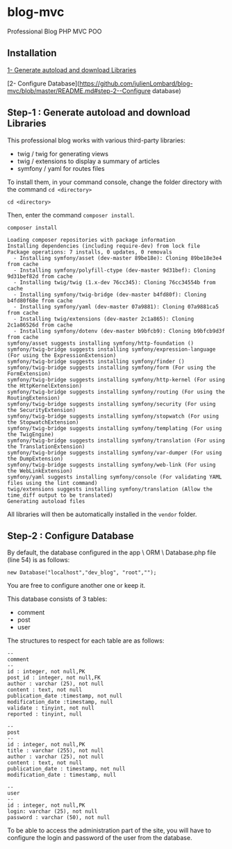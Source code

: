 # blog-mvc
Professional Blog PHP MVC POO

## Installation

[1- Generate autoload and download Libraries](https://github.com/julienLombard/blog-mvc/blob/master/README.md#step-1--generate-autoload-and-download-libraries)

[2- Configure Database](https://github.com/julienLombard/blog-mvc/blob/master/README.md#step-2--Configure database)

## Step-1 : Generate autoload and download Libraries

This professional blog works with various third-party libraries:

- twig / twig for generating views
- twig / extensions to display a summary of articles
- symfony / yaml for routes files

To install them, in your command console, change the folder directory with the command `cd <directory>` 

```
cd <directory>
```

Then, enter the command `composer install`.

```
composer install
```

```
Loading composer repositories with package information
Installing dependencies (including require-dev) from lock file
Package operations: 7 installs, 0 updates, 0 removals
  - Installing symfony/asset (dev-master 89be18e): Cloning 89be18e3e4 from cache
  - Installing symfony/polyfill-ctype (dev-master 9d31bef): Cloning 9d31bef82d from cache
  - Installing twig/twig (1.x-dev 76cc345): Cloning 76cc34554b from cache
  - Installing symfony/twig-bridge (dev-master b4fd80f): Cloning b4fd80f68e from cache
  - Installing symfony/yaml (dev-master 07a9881): Cloning 07a9881ca5 from cache
  - Installing twig/extensions (dev-master 2c1a865): Cloning 2c1a86526d from cache
  - Installing symfony/dotenv (dev-master b9bfcb9): Cloning b9bfcb9d3f from cache
symfony/asset suggests installing symfony/http-foundation ()
symfony/twig-bridge suggests installing symfony/expression-language (For using the ExpressionExtension)
symfony/twig-bridge suggests installing symfony/finder ()
symfony/twig-bridge suggests installing symfony/form (For using the FormExtension)
symfony/twig-bridge suggests installing symfony/http-kernel (For using the HttpKernelExtension)
symfony/twig-bridge suggests installing symfony/routing (For using the RoutingExtension)
symfony/twig-bridge suggests installing symfony/security (For using the SecurityExtension)
symfony/twig-bridge suggests installing symfony/stopwatch (For using the StopwatchExtension)
symfony/twig-bridge suggests installing symfony/templating (For using the TwigEngine)
symfony/twig-bridge suggests installing symfony/translation (For using the TranslationExtension)
symfony/twig-bridge suggests installing symfony/var-dumper (For using the DumpExtension)
symfony/twig-bridge suggests installing symfony/web-link (For using the WebLinkExtension)
symfony/yaml suggests installing symfony/console (For validating YAML files using the lint command)
twig/extensions suggests installing symfony/translation (Allow the time_diff output to be translated)
Generating autoload files
```

All libraries will then be automatically installed in the `vendor` folder.

## Step-2 : Configure Database

By default, the database configured in the app \ ORM \ Database.php file (line 54) is as follows:

```
new Database("localhost","dev_blog", "root","");
```

You are free to configure another one or keep it.

This database consists of 3 tables:

- comment
- post
- user

The structures to respect for each table are as follows:

```
--
comment
--
id : integer, not null,PK
post_id : integer, not null,FK
author : varchar (25), not null
content : text, not null
publication_date :timestamp, not null
modification_date :timestamp, null
validate : tinyint, not null
reported : tinyint, null

--
post
--
id : integer, not null,PK
title : varchar (255), not null
author : varchar (25), not null
content : text, not null
publication_date : timestamp, not null
modification_date : timestamp, null

--
user
--
id : integer, not null,PK
login: varchar (25), not null
password : varchar (50), not null 

```

To be able to access the administration part of the site, you will have to configure the login and password of the user from the database.
